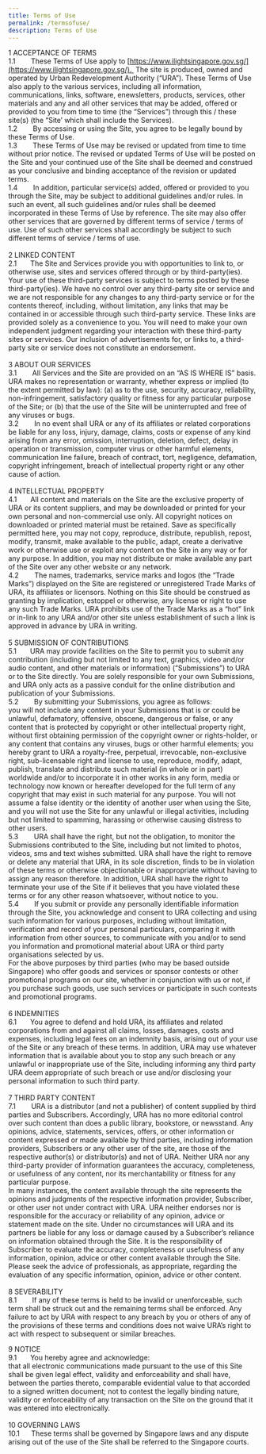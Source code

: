 ```yaml
---
title: Terms of Use
permalink: /termsofuse/
description: Terms of Use
---
```


1 ACCEPTANCE OF TERMS   
1.1        These Terms of Use apply to [https://www.ilightsingapore.gov.sg/](https://www.ilightsingapore.gov.sg/).  The site is produced, owned and operated by Urban Redevelopment Authority (“URA”). These Terms of Use also apply to the various services, including all information, communications, links, software, enewsletters, products, services, other materials and any and all other services that may be added, offered or provided to you from time to time (the “Services”) through this / these site(s) (the “Site’ which shall include the Services).  
1.2        By accessing or using the Site, you agree to be legally bound by these Terms of Use.  
1.3        These Terms of Use may be revised or updated from time to time without prior notice. The revised or updated Terms of Use will be posted on the Site and your continued use of the Site shall be deemed and construed as your conclusive and binding acceptance of the revision or updated terms.  
1.4        In addition, particular service(s) added, offered or provided to you through the Site, may be subject to additional guidelines and/or rules. In such an event, all such guidelines and/or rules shall be deemed incorporated in these Terms of Use by reference. The site may also offer other services that are governed by different terms of service / terms of use. Use of such other services shall accordingly be subject to such different terms of service / terms of use.  
   
2 LINKED CONTENT  
2.1       The Site and Services provide you with opportunities to link to, or otherwise use, sites and services offered through or by third-party(ies). Your use of these third-party services is subject to terms posted by these third-party(ies). We have no control over any third-party site or service and we are not responsible for any changes to any third-party service or for the contents thereof, including, without limitation, any links that may be contained in or accessible through such third-party service. These links are provided solely as a convenience to you. You will need to make your own independent judgment regarding your interaction with these third-party sites or services. Our inclusion of advertisements for, or links to, a third-party site or service does not constitute an endorsement.  
   
3 ABOUT OUR SERVICES  
3.1        All Services and the Site are provided on an “AS IS WHERE IS” basis. URA makes no representation or warranty, whether express or implied (to the extent permitted by law): (a) as to the use, security, accuracy, reliability, non-infringement, satisfactory quality or fitness for any particular purpose of the Site; or (b) that the use of the Site will be uninterrupted and free of any viruses or bugs.  
3.2        In no event shall URA or any of its affiliates or related corporations be liable for any loss, injury, damage, claims, costs or expense of any kind arising from any error, omission, interruption, deletion, defect, delay in operation or transmission, computer virus or other harmful elements, communication line failure, breach of contract, tort, negligence, defamation, copyright infringement, breach of intellectual property right or any other cause of action.  
   
4 INTELLECTUAL PROPERTY  
4.1       All content and materials on the Site are the exclusive property of URA or its content suppliers, and may be downloaded or printed for your own personal and non-commercial use only. All copyright notices on downloaded or printed material must be retained. Save as specifically permitted here, you may not copy, reproduce, distribute, republish, repost, modify, transmit, make available to the public, adapt, create a derivative work or otherwise use or exploit any content on the Site in any way or for any purpose. In addition, you may not distribute or make available any part of the Site over any other website or any network.  
4.2        The names, trademarks, service marks and logos (the “Trade Marks”) displayed on the Site are registered or unregistered Trade Marks of URA, its affiliates or licensors. Nothing on this Site should be construed as granting by implication, estoppel or otherwise, any license or right to use any such Trade Marks. URA prohibits use of the Trade Marks as a “hot” link or in-link to any URA and/or other site unless establishment of such a link is approved in advance by URA in writing.  
   
5 SUBMISSION OF CONTRIBUTIONS  
5.1       URA may provide facilities on the Site to permit you to submit any contribution (including but not limited to any text, graphics, video and/or audio content, and other materials or information) (“Submissions”) to URA or to the Site directly. You are solely responsible for your own Submissions, and URA only acts as a passive conduit for the online distribution and publication of your Submissions.  
5.2        By submitting your Submissions, you agree as follows:  
you will not include any content in your Submissions that is or could be unlawful, defamatory, offensive, obscene, dangerous or false, or any content that is protected by copyright or other intellectual property right, without first obtaining permission of the copyright owner or rights-holder, or any content that contains any viruses, bugs or other harmful elements; you hereby grant to URA a royalty-free, perpetual, irrevocable, non-exclusive right, sub-licensable right and license to use, reproduce, modify, adapt, publish, translate and distribute such material (in whole or in part) worldwide and/or to incorporate it in other works in any form, media or technology now known or hereafter developed for the full term of any copyright that may exist in such material for any purpose. You will not assume a false identity or the identity of another user when using the Site, and you will not use the Site for any unlawful or illegal activities, including but not limited to spamming, harassing or otherwise causing distress to other users.  
5.3        URA shall have the right, but not the obligation, to monitor the Submissions contributed to the Site, including but not limited to photos, videos, sms and text wishes submitted. URA shall have the right to remove or delete any material that URA, in its sole discretion, finds to be in violation of these terms or otherwise objectionable or inappropriate without having to assign any reason therefore. In addition, URA shall have the right to terminate your use of the Site if it believes that you have violated these terms or for any other reason whatsoever, without notice to you.  
5.4        If you submit or provide any personally identifiable information through the Site, you acknowledge and consent to URA collecting and using such information for various purposes, including without limitation, verification and record of your personal particulars, comparing it with information from other sources, to communicate with you and/or to send you information and promotional material about URA or third party organisations selected by us.  
For the above purposes by third parties (who may be based outside Singapore) who offer goods and services or sponsor contests or other promotional programs on our site, whether in conjunction with us or not, if you purchase such goods, use such services or participate in such contests and promotional programs.  
   
6 INDEMNITIES  
6.1       You agree to defend and hold URA, its affiliates and related corporations from and against all claims, losses, damages, costs and expenses, including legal fees on an indemnity basis, arising out of your use of the Site or any breach of these terms. In addition, URA may use whatever information that is available about you to stop any such breach or any unlawful or inappropriate use of the Site, including informing any third party URA deem appropriate of such breach or use and/or disclosing your personal information to such third party.  
   
7 THIRD PARTY CONTENT  
7.1        URA is a distributor (and not a publisher) of content supplied by third parties and Subscribers. Accordingly, URA has no more editorial control over such content than does a public library, bookstore, or newsstand. Any opinions, advice, statements, services, offers, or other information or content expressed or made available by third parties, including information providers, Subscribers or any other user of the site, are those of the respective author(s) or distributor(s) and not of URA. Neither URA nor any third-party provider of information guarantees the accuracy, completeness, or usefulness of any content, nor its merchantability or fitness for any particular purpose.  
In many instances, the content available through the site represents the opinions and judgments of the respective information provider, Subscriber, or other user not under contract with URA. URA neither endorses nor is responsible for the accuracy or reliability of any opinion, advice or statement made on the site. Under no circumstances will URA and its partners be liable for any loss or damage caused by a Subscriber’s reliance on information obtained through the Site. It is the responsibility of Subscriber to evaluate the accuracy, completeness or usefulness of any information, opinion, advice or other content available through the Site. Please seek the advice of professionals, as appropriate, regarding the evaluation of any specific information, opinion, advice or other content.  
   
8 SEVERABILITY  
8.1        If any of these terms is held to be invalid or unenforceable, such term shall be struck out and the remaining terms shall be enforced. Any failure to act by URA with respect to any breach by you or others of any of the provisions of these terms and conditions does not waive URA’s right to act with respect to subsequent or similar breaches.

9 NOTICE  
9.1       You hereby agree and acknowledge:  
that all electronic communications made pursuant to the use of this Site shall be given legal effect, validity and enforceability and shall have, between the parties thereto, comparable evidential value to that accorded to a signed written document; not to contest the legally binding nature, validity or enforceability of any transaction on the Site on the ground that it was entered into electronically.  
   
10 GOVERNING LAWS  
10.1      These terms shall be governed by Singapore laws and any dispute arising out of the use of the Site shall be referred to the Singapore courts.